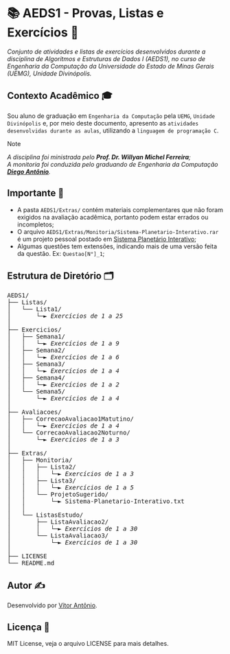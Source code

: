 # 📚 AEDS1 - Provas, Listas e Exercícios 📘
_Conjunto de atividades e listas de exercícios desenvolvidos durante a disciplina de Algoritmos e Estruturas de Dados I (AEDS1), no curso de Engenharia da Computação da Universidade do Estado de Minas Gerais (UEMG), Unidade Divinópolis._

## Contexto Acadêmico 🎓
Sou aluno de graduação em `Engenharia da Computação` pela `UEMG`, `Unidade Divinópolis` e, por meio deste documento, apresento as `atividades desenvolvidas durante as aulas`, utilizando a `linguagem de programação C`.

> [!NOTE]
> _A disciplina foi ministrada pelo **Prof. Dr. Willyan Michel Ferreira**;_<br>
> _A monitoria foi conduzida pelo graduando de Engenharia da Computação **[Diego Antônio](https://github.com/DiegoAntonio-M)**._

## Importante 📌
- A pasta `AEDS1/Extras/` contém materiais complementares que não foram exigidos na avaliação acadêmica, portanto podem estar errados ou incompletos;
- O arquivo `AEDS1/Extras/Monitoria/Sistema-Planetario-Interativo.rar` é um projeto pessoal postado em [Sistema Planetário Interativo](https://github.com/VitorAntonio-GN/Sistema-Planetario-Interativo);
- Algumas questões tem extensões, indicando mais de uma versão feita da questão. Ex: `Questao[N°]_1`;

## Estrutura de Diretório 🗂️
<pre>
AEDS1/
├── Listas/                                                   // -> Listas
│   └── Lista1/                                               // │
│       └─► <i>Exercícios de 1 a 25</i>                              // │
│                
├── Exercicios/                                               // -> Exercícios de aula
│   ├── Semana1/                                              // │
│   │   └─► <i>Exercícios de 1 a 9</i>                               // │
│   ├── Semana2/                                              // │
│   │   └─► <i>Exercícios de 1 a 6</i>                               // │
│   ├── Semana3/                                              // │
│   │   └─► <i>Exercícios de 1 a 4</i>                               // │
│   ├── Semana4/                                              // │
│   │   └─► <i>Exercícios de 1 a 2</i>                               // │
│   └── Semana5/                                              // │
│       └─► <i>Exercícios de 1 a 4</i>                               // │
│
├── Avaliacoes/                                               // -> Correção das avaliações
│   ├── CorrecaoAvaliacao1Matutino/                           // │
│   │   └─► <i>Exercícios de 1 a 4</i>                               // │
│   └── CorrecaoAvaliacao2Noturno/                            // │
│       └─► <i>Exercícios de 1 a 3</i>                               // │
│
├── Extras/
│   ├── Monitoria/                                            // -> Listas da monitoria
│   │   ├── Lista2/                                           // │
│   │   │   └─► <i>Exercícios de 1 a 3</i>                           // │
│   │   ├── Lista3/                                           // │
│   │   │   └─► <i>Exercícios de 1 a 5</i>                           // │
│   │   └── ProjetoSugerido/                                  // │
│   │       └─► Sistema-Planetario-Interativo.txt             // │
│   │
│   └── ListasEstudo/                                         // -> Listas de estudo
│       ├── ListaAvaliacao2/                                  // │
│       │   └─► <i>Exercícios de 1 a 30</i>                          // │
│       └── ListaAvaliacao3/                                  // │
│           └─► <i>Exercícios de 1 a 30</i>                          // │
│
├── LICENSE                                                   // -> Licença do MIT
└── README.md                                                 // -> Documentação
</pre>

## Autor ✍️
Desenvolvido por [Vítor Antônio](https://github.com/VitorAntonio-GN).

## Licença 📄
MIT License, veja o arquivo LICENSE para mais detalhes.
